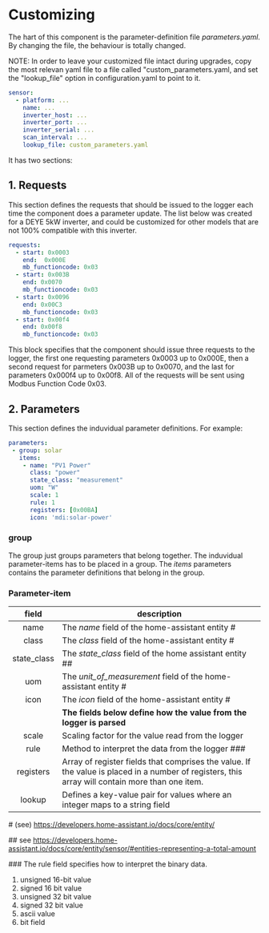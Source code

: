 # Customizing 

The hart of this component is the parameter-definition file *parameters.yaml*. By changing the file, the behaviour is totally changed.

NOTE:
In order to leave your customized file intact during upgrades, copy the most relevan yaml file to a file called "custom_parameters.yaml, and set the "lookup_file" option in configuration.yaml to point to it.

~~~ YAML
sensor:
  - platform: ...
    name: ...
    inverter_host: ...
    inverter_port: ...
    inverter_serial: ... 
    scan_interval: ...
    lookup_file: custom_parameters.yaml
~~~

It has two sections:

## 1. Requests
This section defines the requests that should be issued to the logger each time the component does a parameter update. The list below was created for a DEYE 5kW inverter, and could be customized for other models that are not 100% compatible with this inverter.

~~~ YAML
requests:
  - start: 0x0003
    end:  0x000E
    mb_functioncode: 0x03
  - start: 0x003B
    end: 0x0070
    mb_functioncode: 0x03
  - start: 0x0096
    end: 0x00C3
    mb_functioncode: 0x03
  - start: 0x00f4
    end: 0x00f8
    mb_functioncode: 0x03

~~~

This block specifies that the component should issue three requests to the logger, the first one requesting parameters 0x0003 up to 0x000E, then a second request for parmeters 0x003B up to 0x0070, and the last for parameters 0x000f4 up to 0x00f8. All of the requests will be sent using Modbus Function Code 0x03.

## 2. Parameters
This section defines the induvidual parameter definitions. For example:

~~~ YAML
parameters:
 - group: solar
   items: 
    - name: "PV1 Power"
      class: "power"
      state_class: "measurement"
      uom: "W"
      scale: 1
      rule: 1
      registers: [0x00BA]
      icon: 'mdi:solar-power'
~~~

### group
The group just groups parameters that belong together. The induvidual parameter-items has to be placed in a group. The *items* parameters contains the parameter definitions that belong in the group.

### Parameter-item


|field|description|
|:----------:|----------|
|name|The *name* field of the home-assistant entity #|
|class|The *class* field of the home-assistant entity #|
|state_class|The *state_class* field of the home assistant entity ##|
|uom|The *unit_of_measurement* field of the home-assistant entity #|
|icon|The *icon* field of the home-assistant entity #|
|| **The fields below define how the value from the logger is parsed** |
|scale|Scaling factor for the value read from the logger|
|rule|Method to interpret the data from the logger ###|
|registers|Array of register fields that comprises the value. If the value is placed in a number of registers, this  array will contain more than one item.|
|lookup|Defines a key-value pair for values where an integer maps to a string field|


\# (see) https://developers.home-assistant.io/docs/core/entity/

\## see https://developers.home-assistant.io/docs/core/entity/sensor/#entities-representing-a-total-amount

\### The rule field specifies how to interpret the binary data. 

1. unsigned 16-bit value
2. signed 16 bit value
3. unsigned 32 bit value
4. signed 32 bit value
5. ascii value
6. bit field



